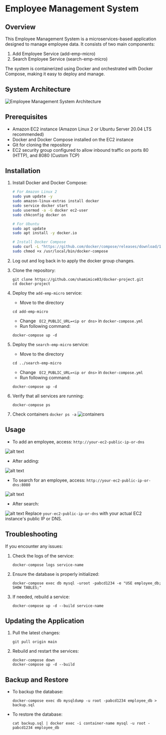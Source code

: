 # Employee Management System

## Overview

This Employee Management System is a microservices-based application designed to manage employee data. It consists of two main components:

1. Add Employee Service (add-emp-micro)
2. Search Employee Service (search-emp-micro)

The system is containerized using Docker and orchestrated with Docker Compose, making it easy to deploy and manage.

## System Architecture

![Employee Management System Architecture](./docs/image.png)

## Prerequisites

- Amazon EC2 instance (Amazon Linux 2 or Ubuntu Server 20.04 LTS recommended)
- Docker and Docker Compose installed on the EC2 instance
- Git for cloning the repository
- EC2 security group configured to allow inbound traffic on ports 80 (HTTP), and 8080 (Custom TCP)

## Installation

<!-- 1. Connect to your EC2 instance:
   ```
   ssh -i your-key.pem ec2-user@your-ec2-public-dns
   ``` -->

1. Install Docker and Docker Compose:
   ```bash
   # For Amazon Linux 2
   sudo yum update -y
   sudo amazon-linux-extras install docker
   sudo service docker start
   sudo usermod -a -G docker ec2-user
   sudo chkconfig docker on

   # For Ubuntu
   sudo apt update
   sudo apt install -y docker.io

   # Install Docker Compose
   sudo curl -L "https://github.com/docker/compose/releases/download/1.29.2/docker-compose-$(uname -s)-$(uname -m)" -o /usr/local/bin/docker-compose
   sudo chmod +x /usr/local/bin/docker-compose
   ```

2. Log out and log back in to apply the docker group changes.

3. Clone the repository:
   ```
   git clone https://github.com/shamimice03/docker-project.git
   cd docker-project
   ```

6. Deploy the `add-emp-micro` service:
   - Move to the directory
   ```
   cd add-emp-micro
   ```
   - Change ` EC2_PUBLIC_URL=<ip or dns>` in `docker-compose.yml`
   - Run following command:
   ```
   docker-compose up -d
   ```

7. Deploy the `search-emp-micro` service:
   - Move to the directory
   ```
   cd ../search-emp-micro
   ```
   - Change ` EC2_PUBLIC_URL=<ip or dns>` in `docker-compose.yml`
   - Run following command:
   ```
   docker-compose up -d
   ```

8. Verify that all services are running:
   ```
   docker-compose ps
   ```

9. Check containers `docker ps -a`
![containers](./docs/image-8.png)
   

## Usage
- To add an employee, access: `http://your-ec2-public-ip-or-dns`

![alt text](./docs/image-6.png)
- After adding:

![alt text](./docs/image-3.png)
- To search for an employee, access: `http://your-ec2-public-ip-or-dns:8080`

![alt text](./docs/image-4.png)
- After search:

![alt text](./docs/image-5.png)
Replace `your-ec2-public-ip-or-dns` with your actual EC2 instance's public IP or DNS.

## Troubleshooting

If you encounter any issues:

1. Check the logs of the service:
   ```
   docker-compose logs service-name
   ```

2. Ensure the database is properly initialized:
   ```
   docker-compose exec db mysql -uroot -pabcd1234 -e "USE employee_db; SHOW TABLES;"
   ```

3. If needed, rebuild a service:
   ```
   docker-compose up -d --build service-name
   ```

## Updating the Application

1. Pull the latest changes:
   ```
   git pull origin main
   ```

2. Rebuild and restart the services:
   ```
   docker-compose down
   docker-compose up -d --build
   ```

## Backup and Restore

- To backup the database:
  ```
  docker-compose exec db mysqldump -u root -pabcd1234 employee_db > backup.sql
  ```

- To restore the database:
  ```
  cat backup.sql | docker exec -i container-name mysql -u root -pabcd1234 employee_db
  ```


